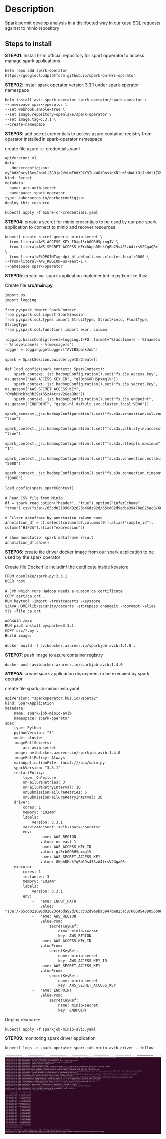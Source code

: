 # Description
Spark permit develop analysis in a distributed way in our case SQL requests against to minio repository


## Steps to install
**STEP01**: Install helm official repository for spart opperator to access manage spark applications

```shell
helm repo add spark-operator https://googlecloudplatform.github.io/spark-on-k8s-operator
```

**STEP02**: Install spark operator version 3.3.1 under spark-operator namespace

```shell
helm install avib-spark-operator spark-operator/spark-operator \
--namespace spark-operator \
--set webhook.enable=true \
--set image.repository=openlake/spark-operator \
--set image.tag=3.3.1 \
--create-namespace
```

**STEP03**: add secret credentials to access azure container registry from operator installed in spark-operator namespace

create file azure-cr-credentials.yaml

```shell
apiVersion: v1
data:
  .dockerconfigjson: eyJhdXRocyI6eyJhdmliZG9ja2VyLmF6dXJlY3IuaW8iOnsidXNlcm5hbWUiOiJhdmliZG9ja2VyIiwicGFzc3dvcmQiOiJCQXFCZEhWYnJTbVBPeEg5NmxHSGxjemU3Z3g4bGNJc1dKTnhVRnl4L2MrQUNSQjErTDVNIiwiYXV0aCI6IllYWnBZbVJ2WTJ0bGNqcENRWEZDWkVoV1luSlRiVkJQZUVnNU5teEhTR3hqZW1VM1ozZzRiR05KYzFkS1RuaFZSbmw0TDJNclFVTlNRakVyVERWTiJ9fX0=
kind: Secret
metadata:
  name: acr-avib-secret
  namespace: spark-operator  
type: kubernetes.io/dockerconfigjson
deploy this resource

kubectl apply -f azure-cr-credentials.yaml
```

**STEP04**: create a secret for minio credentials to be used by our poc spark application to connect to minio and recover resources

```shell
kubectl create secret generic minio-secret \
--from-literal=AWS_ACCESS_KEY_ID=gl8rbGORHSpxmg1V \
--from-literal=AWS_SECRET_ACCESS_KEY=8WphDMckYqRb29s43SzA4trsV2GgaQRc \
--from-literal=ENDPOINT=gsdpi-hl.default.svc.cluster.local:9000 \
--from-literal=AWS_REGION=us-east-1 \
--namespace spark-operator
```

**STEP05**: create our spark application implemented in python like this:

Create file **src/main.py**

```shell
import os
import logging

from pyspark import SparkContext
from pyspark.sql import SparkSession
from pyspark.sql.types import StructType, StructField, FloatType, StringType
from pyspark.sql.functions import expr, column

logging.basicConfig(level=logging.INFO, format="%(asctime)s - %(name)s - %(levelname)s - %(message)s")
logger = logging.getLogger("AVIBSparkJob")

spark = SparkSession.builder.getOrCreate()

def load_config(spark_context: SparkContext):
    spark_context._jsc.hadoopConfiguration().set("fs.s3a.access.key", os.getenv("AWS_ACCESS_KEY_ID", "gl8rbGORHSpxmg1V"))
    spark_context._jsc.hadoopConfiguration().set("fs.s3a.secret.key", os.getenv("AWS_SECRET_ACCESS_KEY", "8WphDMckYqRb29s43SzA4trsV2GgaQRc"))
    spark_context._jsc.hadoopConfiguration().set("fs.s3a.endpoint", os.getenv("ENDPOINT", "gsdpi-hl.default.svc.cluster.local:9000"))
    spark_context._jsc.hadoopConfiguration().set("fs.s3a.connection.ssl.enabled", "true")
    spark_context._jsc.hadoopConfiguration().set("fs.s3a.path.style.access", "true")
    spark_context._jsc.hadoopConfiguration().set("fs.s3a.attempts.maximum", "1")
    spark_context._jsc.hadoopConfiguration().set("fs.s3a.connection.establish.timeout", "5000")
    spark_context._jsc.hadoopConfiguration().set("fs.s3a.connection.timeout", "10000")

load_config(spark.sparkContext)

# Read CSV file from Minio
df = spark.read.option("header", "true").option("inferSchema", "true").csv("s3a://65cd021098d02623c46da92d/65cd02d9e6ba3947be825ac8/66085488056b08fae55840e5/gen_datamatrix.csv")

# Filter dataframe by annotation column name
annotation_df = df.select(column(df.columns[0]).alias("sample_id"), column("HIF3A").alias("expression"))

# show annotation spark dataframe result
annotation_df.show()
```

**STEP06**: create the driver docker image from our spark application to be used by the spark operator

Create file Dockerfile includinf the certificate inside keystore

```shell
FROM openlake/spark-py:3.3.1
USER root

# JVM which runs Hadoop needs a custom ca certificate
COPY cert/ca.crt .
RUN keytool -import -trustcacerts -keystore $JAVA_HOME/lib/security/cacerts -storepass changeit -noprompt -alias tls -file ca.crt

WORKDIR /app
RUN pip3 install pyspark==3.3.1
COPY src/*.py .
Build image:

docker build -t avibdocker.azurecr.io/sparkjob-avib:1.4.0 .
```

**STEP07**: push image to azure container registry

```shell
docker push avibdocker.azurecr.io/sparkjob-avib:1.4.0
```

**STEP08**: create spark application deployment to be executed by spark operator

create file sparkjob-minio-avib.yaml

```shell
apiVersion: "sparkoperator.k8s.io/v1beta2"
kind: SparkApplication
metadata:
    name: spark-job-minio-avib
    namespace: spark-operator
spec:
    type: Python
    pythonVersion: "3"
    mode: cluster
    imagePullSecrets:
      - acr-avib-secret
    image: avibdocker.azurecr.io/sparkjob-avib:1.4.0
    imagePullPolicy: Always
    mainApplicationFile: local:///app/main.py
    sparkVersion: "3.3.1"
    restartPolicy:
        type: OnFailure
        onFailureRetries: 3
        onFailureRetryInterval: 10
        onSubmissionFailureRetries: 5
        onSubmissionFailureRetryInterval: 20
    driver:
        cores: 1
        memory: "1024m"
        labels:
            version: 3.3.1
        serviceAccount: avib-spark-operator
        env:
            -   name: AWS_REGION
                value: us-east-1
            -   name: AWS_ACCESS_KEY_ID
                value: gl8rbGORHSpxmg1V
            -   name: AWS_SECRET_ACCESS_KEY
                value: 8WphDMckYqRb29s43SzA4trsV2GgaQRc
    executor:
        cores: 1
        instances: 3
        memory: "1024m"
        labels:
            version: 3.3.1
        env:
            -   name: INPUT_PATH
                value: "s3a://65cd021098d02623c46da92d/65cd02d9e6ba3947be825ac8/66085488056b08fae55840e5/gen_datamatrix.csv"
            -   name: AWS_REGION
                valueFrom:
                    secretKeyRef:
                        name: minio-secret
                        key: AWS_REGION
            -   name: AWS_ACCESS_KEY_ID
                valueFrom:
                    secretKeyRef:
                        name: minio-secret
                        key: AWS_ACCESS_KEY_ID
            -   name: AWS_SECRET_ACCESS_KEY
                valueFrom:
                    secretKeyRef:
                        name: minio-secret
                        key: AWS_SECRET_ACCESS_KEY
            -   name: ENDPOINT
                valueFrom:
                    secretKeyRef:
                        name: minio-secret
                        key: ENDPOINT
```

Deploy resource:

```shell
kubectl apply -f sparkjob-minio-avib.yaml
```

**STEP09**: monitoring spark driver application

```shell
kubectl logs -n spark-operator spark-job-minio-avib-driver --follow
```

![SparkApplication SQL Results](./images/result.png "SparkApplication Result")
